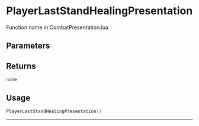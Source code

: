 # PlayerLastStandHealingPresentation

Function name in CombatPresentation.lua

## Parameters

## Returns

`none`

## Usage

```lua
PlayerLastStandHealingPresentation()
```

---
